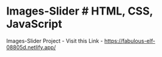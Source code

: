 # Images-Slider # HTML, CSS, JavaScript

Images-Slider Project - 
Visit this Link - https://fabulous-elf-08805d.netlify.app/
